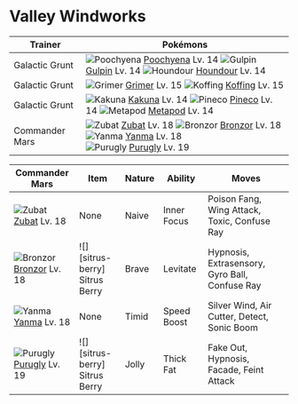 # Valley Windworks

Trainer                    | Pokémons
---                        | ---
Galactic Grunt             | ![][261]  [Poochyena] Lv. 14  ![][316]  [Gulpin] Lv. 14  ![][228]  [Houndour] Lv. 14
Galactic Grunt             | ![][088]  [Grimer] Lv. 15  ![][109]  [Koffing] Lv. 15
Galactic Grunt             | ![][014]  [Kakuna] Lv. 14  ![][204]  [Pineco] Lv. 14  ![][011]  [Metapod] Lv. 14
Commander Mars             | ![][041]  [Zubat] Lv. 18  ![][436]  [Bronzor] Lv. 18  ![][193]  [Yanma] Lv. 18 <br> ![][432]  [Purugly] Lv. 19

Commander Mars   | Item          | Nature  | Ability       | Moves
---              | ---           | ---     | ---           | ---
![][041]<br> [Zubat] Lv. 18           | None                                    | Naive    | Inner Focus         | Poison Fang, Wing Attack, Toxic, Confuse Ray
![][436]<br> [Bronzor] Lv. 18         | ![][sitrus-berry]<br> Sitrus Berry      | Brave    | Levitate            | Hypnosis, Extrasensory, Gyro Ball, Confuse Ray
![][193]<br> [Yanma] Lv. 18           | None                                    | Timid    | Speed Boost         | Silver Wind, Air Cutter, Detect, Sonic Boom
![][432]<br> [Purugly] Lv. 19         | ![][sitrus-berry]<br> Sitrus Berry      | Jolly    | Thick Fat           | Fake Out, Hypnosis, Facade, Feint Attack


[011]: https://raw.githubusercontent.com/PokeAPI/sprites/master/sprites/pokemon/11.png "Metapod"
[014]: https://raw.githubusercontent.com/PokeAPI/sprites/master/sprites/pokemon/14.png "Kakuna"
[041]: https://raw.githubusercontent.com/PokeAPI/sprites/master/sprites/pokemon/41.png "Zubat"
[088]: https://raw.githubusercontent.com/PokeAPI/sprites/master/sprites/pokemon/88.png "Grimer"
[109]: https://raw.githubusercontent.com/PokeAPI/sprites/master/sprites/pokemon/109.png "Koffing"
[193]: https://raw.githubusercontent.com/PokeAPI/sprites/master/sprites/pokemon/193.png "Yanma"
[204]: https://raw.githubusercontent.com/PokeAPI/sprites/master/sprites/pokemon/204.png "Pineco"
[228]: https://raw.githubusercontent.com/PokeAPI/sprites/master/sprites/pokemon/228.png "Houndour"
[261]: https://raw.githubusercontent.com/PokeAPI/sprites/master/sprites/pokemon/261.png "Poochyena"
[316]: https://raw.githubusercontent.com/PokeAPI/sprites/master/sprites/pokemon/316.png "Gulpin"
[432]: https://raw.githubusercontent.com/PokeAPI/sprites/master/sprites/pokemon/432.png "Purugly"
[436]: https://raw.githubusercontent.com/PokeAPI/sprites/master/sprites/pokemon/436.png "Bronzor"
[Metapod]: /pokemon_changes/011.md
[Kakuna]: /pokemon_changes/014.md
[Zubat]: /pokemon_changes/041.md
[Grimer]: /pokemon_changes/088.md
[Koffing]: /pokemon_changes/109.md
[Yanma]: /pokemon_changes/193.md
[Pineco]: /pokemon_changes/204.md
[Houndour]: /pokemon_changes/228.md
[Poochyena]: /pokemon_changes/261.md
[Gulpin]: /pokemon_changes/316.md
[Purugly]: /pokemon_changes/432.md
[Bronzor]: /pokemon_changes/436.md
